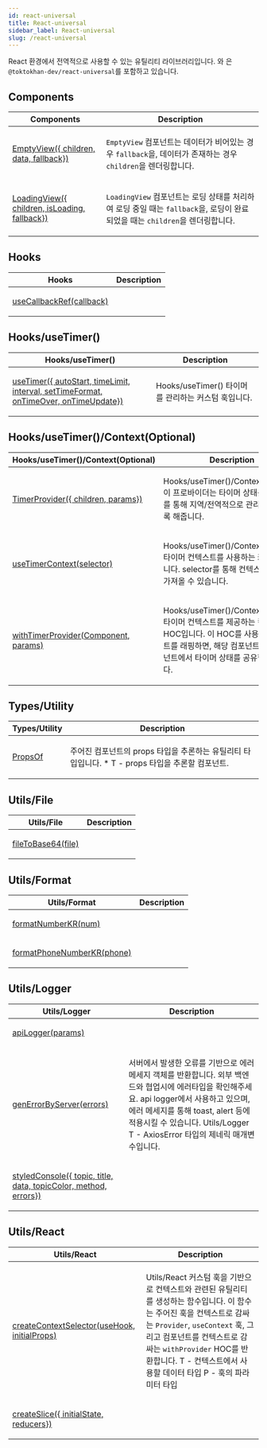 ```yaml
---
id: react-universal
title: React-universal
sidebar_label: React-universal
slug: /react-universal
---
```






React 환경에서 전역적으로 사용할 수 있는 유틸리티 라이브러리입니다.  와 은 `@toktokhan-dev/react-universal`를 포함하고 있습니다.




## Components

<table>
<thead>
<tr>
<th>Components</th>
<th>Description</th>
</tr>
</thead>
<tbody>
<tr><td>

[EmptyView(\{ children, data, fallback\})](./react-universal.emptyview)

</td>


<td>

`EmptyView` 컴포넌트는 데이터가 비어있는 경우 `fallback`을, 데이터가 존재하는 경우 `children`을 렌더링합니다.

</td></tr>

<tr><td>

[LoadingView(\{ children, isLoading, fallback\})](./react-universal.loadingview)

</td>


<td>

`LoadingView` 컴포넌트는 로딩 상태를 처리하여 로딩 중일 때는 `fallback`을, 로딩이 완료되었을 때는 `children`을 렌더링합니다.

</td></tr>
</tbody>
</table>



## Hooks

<table>
<thead>
<tr>
<th>Hooks</th>
<th>Description</th>
</tr>
</thead>
<tbody>
<tr><td>

[useCallbackRef(callback)](./react-universal.usecallbackref)

</td>


<td>



</td></tr>
</tbody>
</table>



## Hooks/useTimer()

<table>
<thead>
<tr>
<th>Hooks/useTimer()</th>
<th>Description</th>
</tr>
</thead>
<tbody>
<tr><td>

[useTimer(\{ autoStart, timeLimit, interval, setTimeFormat, onTimeOver, onTimeUpdate\})](./react-universal.usetimer)

</td>


<td>

 Hooks/useTimer() 타이머를 관리하는 커스텀 훅입니다.

</td></tr>
</tbody>
</table>



## Hooks/useTimer()/Context(Optional)

<table>
<thead>
<tr>
<th>Hooks/useTimer()/Context(Optional)</th>
<th>Description</th>
</tr>
</thead>
<tbody>
<tr><td>

[TimerProvider(\{ children, params\})](./react-universal.timerprovider)

</td>


<td>

 Hooks/useTimer()/Context(Optional) 이 프로바이더는 타이머 상태를 컨텍스트를 통해 지역/전역적으로 관리할 수 있도록 해줍니다.

</td></tr>

<tr><td>

[useTimerContext(selector)](./react-universal.usetimercontext)

</td>


<td>

 Hooks/useTimer()/Context(Optional) 타이머 컨텍스트를 사용하는 커스텀 훅입니다. selector를 통해 컨텍스트의 값을 가져올 수 있습니다.

</td></tr>

<tr><td>

[withTimerProvider(Component, params)](./react-universal.withtimerprovider)

</td>


<td>

 Hooks/useTimer()/Context(Optional) 타이머 컨텍스트를 제공하는 컴포넌트 HOC입니다. 이 HOC를 사용하여 컴포넌트를 래핑하면, 해당 컴포넌트와 하위 컴포넌트에서 타이머 상태를 공유할 수 있습니다.

</td></tr>
</tbody>
</table>



## Types/Utility

<table>
<thead>
<tr>
<th>Types/Utility</th>
<th>Description</th>
</tr>
</thead>
<tbody>
<tr><td>

[PropsOf](./react-universal.propsof)

</td>


<td>

주어진 컴포넌트의 props 타입을 추론하는 유틸리티 타입입니다. *  T - props 타입을 추론할 컴포넌트.

</td></tr>
</tbody>
</table>



## Utils/File

<table>
<thead>
<tr>
<th>Utils/File</th>
<th>Description</th>
</tr>
</thead>
<tbody>
<tr><td>

[fileToBase64(file)](./react-universal.filetobase64)

</td>


<td>



</td></tr>
</tbody>
</table>



## Utils/Format

<table>
<thead>
<tr>
<th>Utils/Format</th>
<th>Description</th>
</tr>
</thead>
<tbody>
<tr><td>

[formatNumberKR(num)](./react-universal.formatnumberkr)

</td>


<td>



</td></tr>

<tr><td>

[formatPhoneNumberKR(phone)](./react-universal.formatphonenumberkr)

</td>


<td>



</td></tr>
</tbody>
</table>



## Utils/Logger

<table>
<thead>
<tr>
<th>Utils/Logger</th>
<th>Description</th>
</tr>
</thead>
<tbody>
<tr><td>

[apiLogger(params)](./react-universal.apilogger)

</td>


<td>



</td></tr>

<tr><td>

[genErrorByServer(errors)](./react-universal.generrorbyserver)

</td>


<td>

서버에서 발생한 오류를 기반으로 에러 메세지 객체를 반환합니다. 외부 백엔드와 협업시에 에러타입을 확인해주세요. api logger에서 사용하고 있으며, 에러 메세지를 통해 toast, alert 등에 적용시킬 수 있습니다. Utils/Logger  T - AxiosError 타입의 제네릭 매개변수입니다.

</td></tr>

<tr><td>

[styledConsole(\{ topic, title, data, topicColor, method, errors\})](./react-universal.styledconsole)

</td>


<td>



</td></tr>
</tbody>
</table>



## Utils/React

<table>
<thead>
<tr>
<th>Utils/React</th>
<th>Description</th>
</tr>
</thead>
<tbody>
<tr><td>

[createContextSelector(useHook, initialProps)](./react-universal.createcontextselector)

</td>


<td>

 Utils/React 커스텀 훅을 기반으로 컨텍스트와 관련된 유틸리티를 생성하는 함수입니다. 이 함수는 주어진 훅을 컨텍스트로 감싸는 `Provider`, `useContext` 훅, 그리고 컴포넌트를 컨텍스트로 감싸는 `withProvider` HOC를 반환합니다. T - 컨텍스트에서 사용할 데이터 타입  P - 훅의 파라미터 타입

</td></tr>

<tr><td>

[createSlice(\{ initialState, reducers\})](./react-universal.createslice)

</td>


<td>



</td></tr>
</tbody>
</table>

